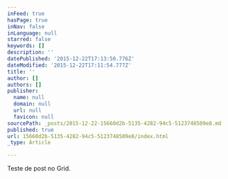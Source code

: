 ```yaml
---
inFeed: true
hasPage: true
inNav: false
inLanguage: null
starred: false
keywords: []
description: ''
datePublished: '2015-12-22T17:13:50.776Z'
dateModified: '2015-12-22T17:11:54.777Z'
title: ''
author: []
authors: []
publisher:
  name: null
  domain: null
  url: null
  favicon: null
sourcePath: _posts/2015-12-22-15660d2b-5135-4282-94c5-5123748509e8.md
published: true
url: 15660d2b-5135-4282-94c5-5123748509e8/index.html
_type: Article

---
```

Teste de post no Grid.